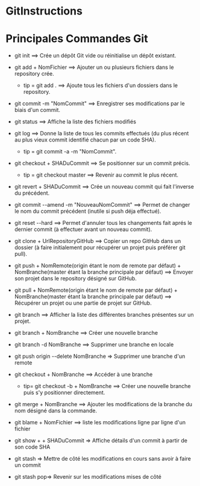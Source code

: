 # GitInstructions

# Principales Commandes Git 


+ git init ==> Crée un dépôt Git vide ou réinitialise un dépôt existant.

 + git add + NomFichier ==> Ajouter un ou plusieurs fichiers dans le repository crée.
     + tip = git add . ==> Ajoute tous les fichiers d'un dossiers dans le repository.

 + git commit -m "NomCommit" ==> Enregistrer ses modifications par le biais d'un commit.

 + git status ==> Affiche la liste des fichiers modifiés

 + git log ==> Donne la liste de tous les commits effectués (du plus récent au plus vieux commit identifié chacun par un code SHA). 
     + tip = git commit -a -m "NomCommit".

 + git checkout + SHADuCommit ==> Se positionner sur un commit précis.
     + tip = git checkout master ==> Revenir au commit le plus récent.

 + git revert  + SHADuCommit ==> Crée un nouveau commit qui fait l'inverse du précédent.

 + git commit --amend -m "NouveauNomCommit" ==> Permet de changer le nom du commit précédent (inutile si push déja effectué).

 + git reset --hard ==> Permet d'annuler tous les changements fait aprés le dernier commit (à effectuer avant un nouveau commit).

 + git clone + UrlRepositoryGitHub ==> Copier un repo GitHub dans un dossier (à faire initialement pour récupérer un projet puis préférer git pull).

 + git push + NomRemote(origin étant le nom de remote par défaut) + NomBranche(master étant la branche principale par défaut) ==> Envoyer son projet dans le repository désigné sur GitHub.

 + git pull + NomRemote(origin étant le nom de remote par défaut) + NomBranche(master étant la branche principale par défaut) ==> Récupérer un projet ou une partie de projet sur GitHub.

 + git branch ==> Afficher la liste des différentes branches présentes sur un projet.

 + git branch + NomBranche ==> Créer une nouvelle branche

 + git branch -d NomBranche ==> Supprimer une branche en locale

 + git push origin --delete NomBranche => Supprimer une branche d'un remote 


 + git checkout + NomBranche ==> Accéder à une branche
     + tip= git checkout -b + NomBranche ==> Créer une nouvelle branche puis s'y positionner directement.

 + git merge + NomBranche ==> Ajouter les modifications de la branche du nom désigné dans la commande.

 + git blame + NomFichier ==> liste les modifications ligne par ligne d'un fichier

 + git show + + SHADuCommit => Affiche détails d'un commit à partir de son code SHA

 + git stash => Mettre de côté les modifications en cours sans avoir à faire un commit

 + git stash pop=> Revenir sur les modifications mises de côté







